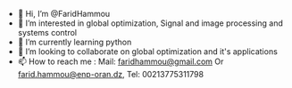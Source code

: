 - 👋 Hi, I’m @FaridHammou
- 👀 I’m interested in global optimization, Signal and image processing and systems control
- 🌱 I’m currently learning python
- 💞️ I’m looking to collaborate on global optimization and it's applications 
- 📫 How to reach me : Mail: faridhammou@gmail.com Or farid.hammou@enp-oran.dz, Tel: 00213775311798

<!---
FaridHammou/FaridHammou is a ✨ special ✨ repository because its `README.md` (this file) appears on your GitHub profile.
You can click the Preview link to take a look at your changes.
--->
